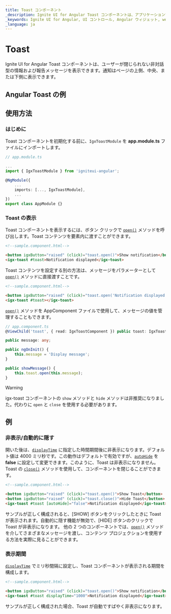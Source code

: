 ```yaml
---
title: Toast コンポーネント
_description: Ignite UI for Angular Toast コンポーネントは、アプリケーションで非対話型メッセージをユーザーに表示できます。
_keywords: Ignite UI for Angular, UI コントロール, Angular ウィジェット, web ウィジェット, UI ウィジェット, Angular, ネイティブ Angular コンポーネント スィート, ネイティブ Angular コントロール, ネイティブ Angular コンポーネント ライブラリ, Angular Toast コンポーネント, Angular Toast コントロール
_language: ja
---
```


# Toast
<p class="highlight">Ignite UI for Angular Toast コンポーネントは、ユーザーが閉じられない非対話型の情報および報告メッセージを表示できます。通知はページの上側、中央、または下側に表示できます。</p>
<div class="divider"></div>

## Angular Toast の例


<code-view style="height: 300px" 
           data-demos-base-url="{environment:demosBaseUrl}" 
           iframe-src="{environment:demosBaseUrl}/notifications/toast-sample-2" alt="Angular Toast の例">
</code-view>

<div class="divider--half"></div>


## 使用方法

### はじめに

Toast コンポーネントを初期化する前に、`IgxToastModule` を **app.module.ts** ファイルにインポートします。

```typescript
// app.module.ts

...
import { IgxToastModule } from 'igniteui-angular';

@NgModule({
    ...
    imports: [..., IgxToastModule],
    ...
})
export class AppModule {}
```

### Toast の表示
Toast コンポーネントを表示するには、ボタン クリックで [`open()`]({environment:angularApiUrl}/classes/igxtoastcomponent.html#open) メソッドを呼び出します。Toast コンテンツを要素内に渡すことができます。

```html
<!--sample.component.html-->

<button igxButton="raised" (click)="toast.open()">Show notification</button>
<igx-toast #toast>Notification displayed</igx-toast>
```

Toast コンテンツを設定する別の方法は、メッセージをパラメーターとして [`open()`]({environment:angularApiUrl}/classes/igxtoastcomponent.html#open) メソッドに直接渡すことです。

```html
<!--sample.component.html-->

<button igxButton="raised" (click)="toast.open('Notification displayed')">Show notification</button>
<igx-toast #toast></igx-toast>
```

[`open()`]({environment:angularApiUrl}/classes/igxtoastcomponent.html#open) メソッドを AppComponent ファイルで使用して、メッセージの値を管理することもできます。

```typescript
// app.component.ts
@ViewChild('toast', { read: IgxToastComponent }) public toast: IgxToastComponent;

public message: any;

public ngOnInit() {
    this.message = 'Display message';
}

public showMessage() {
    this.toast.open(this.message);
}
```

> [!WARNING]
> igx-toast コンポーネントの `show` メソッドと `hide` メソッドは非推奨になりました。代わりに `open` と `close` を使用する必要があります。

## 例

### 非表示/自動的に隠す
開いた後は、[`displayTime`]({environment:angularApiUrl}/classes/igxtoastcomponent.html#displaytime) に指定した時間期間後に非表示になります。デフォルト値は 4000 ミリ秒です。この動作はデフォルトで有効ですが、[`autoHide`]({environment:angularApiUrl}/classes/igxtoastcomponent.html#autohide) を **false** に設定して変更できます。このように、Toast は非表示になりません。Toast の [`close()`]({environment:angularApiUrl}/classes/igxtoastcomponent.html#close) メソッドを使用して、コンポーネントを閉じることができます。 

```html
<!--sample.component.html-->

<button igxButton="raised" (click)="toast.open()">Show Toast</button>
<button igxButton="raised" (click)="toast.close()">Hide Toast</button>
<igx-toast #toast [autoHide]="false">Notification displayed</igx-toast>
```

サンプルが正しく構成されると、[SHOW] ボタンをクリックしたときに Toast が表示されます。自動的に隠す機能が無効で、[HIDE] ボタンのクリックで Toast が非表示になります。
他の 2 つのコンポーネントでは、[`open()`]({environment:angularApiUrl}/classes/igxtoastcomponent.html#open) メソッドを介してさまざまなメッセージを渡し、コンテンツ プロジェクションを使用する方法を実際に見ることができます。

<code-view style="height: 450px" 
           data-demos-base-url="{environment:demosBaseUrl}" 
           iframe-src="{environment:demosBaseUrl}/notifications/toast-sample-3" >
</code-view>

### 表示期間
[`displayTime`]({environment:angularApiUrl}/classes/igxtoastcomponent.html#displaytime) でミリ秒間隔に設定し、Toast コンポーネントが表示される期間を構成します。

```html
<!--sample.component.html-->

<button igxButton="raised" (click)="toast.open()">Show notification</button>
<igx-toast #toast displayTime="1000">Notification displayed</igx-toast>
```

サンプルが正しく構成された場合、Toast が自動ですばやく非表示になります。

<div class="sample-container loading">
    <iframe id="toast-sample-4-iframe" frameborder="0" seamless width="100%" height="100%" data-src="{environment:demosBaseUrl}/notifications/toast-sample-4" class="lazyload"></iframe>
</div>

### 配置
[`position`]({environment:angularApiUrl}/classes/igxtoastcomponent.html#position) を使用すると、Toast の表示位置を構成します。デフォルトで、ページの下に表示されます。以下のサンプルで、通知が上位置に表示されます。

```html
<!--sample.component.html-->
<div>
    <button igxButton="raised" (click)="open(toast)">Show notification on top</button>
    <igx-toast #toast [position]="toastPosition">Notification displayed</igx-toast>
</div>
```

```typescript
// sample.component.ts
import { IgxToastPosition } from 'igniteui-angular';
...
public toastPosition: IgxToastPosition;
public open(toast) {
    this.toastPosition = "top";
    toast.open();
}
...
```

<code-view style="height: 300px" 
           data-demos-base-url="{environment:demosBaseUrl}" 
           iframe-src="{environment:demosBaseUrl}/notifications/toast-sample-5" >
</code-view>

### オーバーレイ設定
The [`IgxToastComponent`]({environment:angularApiUrl}/classes/igxtoastcomponent.html) uses [Overlay Settings]({environment:angularApiUrl}/interfaces/overlaysettings.html) to control the position of its container. The default settings can be changed by defining Custom OverlaySettings and passing them to the toast `open()` method:

```typescript
public customSettings: OverlaySettings = {
    positionStrategy: new GlobalPositionStrategy(
        { 
            horizontalDirection: HorizontalAlignment.Left,
            verticalDirection: VerticalAlignment.Top
        }),
    modal: true,
    closeOnOutsideClick: true,
};

toast.open(customSettings);
```

Users can also provide a specific outlet where the toast will be placed in the DOM when it is visible:

```html
<igx-toast [outlet]="igxBodyOverlayOutlet"></igx-toast>
<div #igxBodyOverlayOutlet igxOverlayOutlet></div>
```

<div class="divider--half"></div>

## スタイル設定

Toast のスタイル設定を始めるには、すべてのテーマ関数とコンポーネント ミックスインが存在する index ファイルをインポートする必要があります。

```scss
@import '~igniteui-angular/lib/core/styles/themes/index';
```

最も簡単な方法は、[`igx-toast-theme`]({environment:sassApiUrl}/index.html#function-igx-toast-theme) を拡張する新しいテーマを作成し、`$shadow`、`$background`、`$text-color` と `$border-radius` パラメーターを受け取る方法です。 

```scss
$custom-toast-theme: igx-toast-theme(
    $background: #dedede,
    $text-color: #151515,
    $border-radius: 12px
);
```

### CSS 変数の使用

最後に Toast のカスタム テーマを設定します。

```scss
@include igx-css-vars($custom-toast-theme);
```

### ミックスインの使用

Internet Explorer 11 などの古いブラウザーのコンポーネントをスタイル設定するには、CSS 変数をサポートしていないため、別のアプローチを用いる必要があります。

コンポーネントが [`Emulated`](themes/sass/component-themes.md#表示のカプセル化) ViewEncapsulation を使用している場合、`::ng-deep` を使用してこのカプセル化を解除する必要があります。 カスタム テーマが他のコンポーネントに影響しないようにするには、`::ng-deep` の前に `:host` セレクターを含めるようにしてください。 

```scss
:host {
    ::ng-deep {
        // Pass the custom toast theme to the `igx-toast` mixin
        @include igx-toast($custom-toast-theme);
    }
}
```

### カラー パレットの使用

上記のように色の値をハードコーディングする代わりに、[`igx-palette`]({environment:sassApiUrl}/index.html#function-igx-palette) および [`igx-color`]({environment:sassApiUrl}/index.html#function-igx-color) 関数を使用して色に関してより高い柔軟性を実現することができます。

`igx-palette` は渡された一次色と二次色に基づいてカラーパレットを生成します。

```scss
$white-color: #dedede;
$black-color: #151515;

$light-toast-palette: igx-palette($primary: $white-color, $secondary: $black-color);
```

また [`igx-color`]({environment:sassApiUrl}/index.html#function-igx-color) を使用してパレットから簡単に色を取り出すことができます。 

```scss
$custom-toast-theme: igx-toast-theme(
    $background: igx-color($light-toast-palette, "primary", 400),
    $text-color: igx-color($light-toast-palette, "secondary", 400),
    $border-radius: 12px
);
```

>[!NOTE]
>`igx-color` および `igx-palette` は、色を生成および取得するための重要な機能です。使い方の詳細については[`パレット`](themes/palette.md)のトピックを参照してください。

### スキーマの使用

[**スキーマ**](themes/sass/schemas.md) の利点を活用でき、堅牢で柔軟な構造を構築できます。**スキーマ**はテーマを使用する方法です。

すべてのコンポーネントに提供されている 2 つの定義済みスキーマ (ここでは [`light-toast`]({environment:sassApiUrl}/index.html#variable-_light-toast)) の 1 つを拡張します。 

```scss
//  Extending the toast schema
$light-toast-schema: extend($_light-toast,
    (
        background: (
            igx-color: ("primary", 400)
        ),
        text-color: (
            igx-color: ("secondary", 400)
        ),
        border-radius: 12px
    )
);
```

カスタム スキーマを適用するには、グローバル ([`light`]({environment:sassApiUrl}/index.html#variable-light-schema) または [`dark`]({environment:sassApiUrl}/index.html#variable-dark-schema)) の 1 つを**拡張**する必要があります。これは基本的にカスタム スキーマでコンポーネントを指し示し、その後それぞれのコンポーネント テーマに追加するものです。

```scss
// Extending the global light-schema
$custom-light-schema: extend($light-schema,(
    igx-toast: $light-toast-schema
));

// Defining toast with the global light schema
$custom-toast-theme: igx-toast-theme(
  $palette: $light-toast-palette,
  $schema: $custom-light-schema
);
```

上記と同じ方法でテーマを含める必要があることに注意してください。

<code-view style="height: 600px" 
           data-demos-base-url="{environment:demosBaseUrl}" 
           iframe-src="{environment:demosBaseUrl}/notifications/toast-style" >
</code-view>

<div class="divider--half"></div>

## API リファレンス
<div class="divider--half"></div>

* [IgxToastComponent]({environment:angularApiUrl}/classes/igxtoastcomponent.html)
* [IgxToastComponent スタイル]({environment:sassApiUrl}/index.html#function-igx-toast-theme)

## その他のリソース
<div class="divider--half"></div>

コミュニティに参加して新しいアイデアをご提案ください。
* [Ignite UI for Angular **フォーラム** (英語)](https://www.infragistics.com/community/forums/f/ignite-ui-for-angular)
* [Ignite UI for Angular **GitHub** (英語)](https://github.com/IgniteUI/igniteui-angular)
